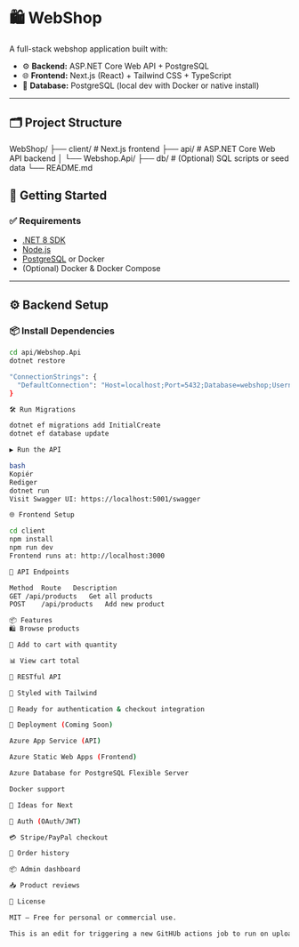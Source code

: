 # 🛍️ WebShop

A full-stack webshop application built with:

- ⚙️ **Backend:** ASP.NET Core Web API + PostgreSQL  
- 🌐 **Frontend:** Next.js (React) + Tailwind CSS + TypeScript  
- 🐘 **Database:** PostgreSQL (local dev with Docker or native install)

---

## 🗂️ Project Structure

WebShop/
├── client/ # Next.js frontend
├── api/ # ASP.NET Core Web API backend
│ └── Webshop.Api/
├── db/ # (Optional) SQL scripts or seed data
└── README.md

## 🚀 Getting Started

### ✅ Requirements

- [.NET 8 SDK](https://dotnet.microsoft.com/en-us/download)
- [Node.js](https://nodejs.org/)
- [PostgreSQL](https://www.postgresql.org/download/) or Docker
- (Optional) Docker & Docker Compose

---

## ⚙️ Backend Setup

### 📦 Install Dependencies

```bash
cd api/Webshop.Api
dotnet restore

"ConnectionStrings": {
  "DefaultConnection": "Host=localhost;Port=5432;Database=webshop;Username=postgres;Password=yourpassword"
}

🛠️ Run Migrations

dotnet ef migrations add InitialCreate
dotnet ef database update

▶️ Run the API

bash
Kopiér
Rediger
dotnet run
Visit Swagger UI: https://localhost:5001/swagger

🌐 Frontend Setup

cd client
npm install
npm run dev
Frontend runs at: http://localhost:3000

📡 API Endpoints

Method	Route	Description
GET	/api/products	Get all products
POST	/api/products	Add new product

📦 Features
🛍️ Browse products

🧺 Add to cart with quantity

📊 View cart total

📡 RESTful API

🎨 Styled with Tailwind

🔐 Ready for authentication & checkout integration

🚀 Deployment (Coming Soon)

Azure App Service (API)

Azure Static Web Apps (Frontend)

Azure Database for PostgreSQL Flexible Server

Docker support

🧠 Ideas for Next

🔐 Auth (OAuth/JWT)

💳 Stripe/PayPal checkout

🧾 Order history

📦 Admin dashboard

📥 Product reviews

📄 License

MIT — Free for personal or commercial use.

This is an edit for triggering a new GitHUb actions job to run on upload.

